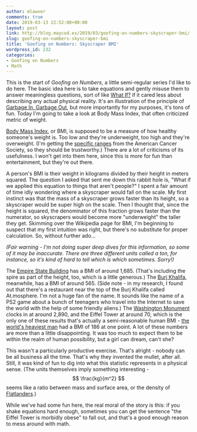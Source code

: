 ```yaml
---
author: mlawver
comments: true
date: 2019-03-13 22:52:00+00:00
layout: post
link: http://blog.maycod.es/2019/03/goofing-on-numbers-skyscraper-bmi/
slug: goofing-on-numbers-skyscraper-bmi
title: 'Goofing on Numbers: Skyscraper BMI'
wordpress_id: 232
categories:
- Goofing on Numbers
- Math
---
```





This is the start of _Goofing on Numbers_, a little semi-regular series I'd like to do here. The basic idea here is to take equations and gently misuse them to answer meaningless questions, sort of like [What If?](https://what-if.xkcd.com/) if it cared less about describing any actual physical reality. It's an illustration of the principle of [Garbage In, Garbage Out](https://en.wikipedia.org/wiki/Garbage_in,_garbage_out), but more importantly for my purposes, it's tons of fun. Today I'm going to take a look at Body Mass Index, that often criticized metric of weight.





<!-- more -->





[Body Mass Index](https://en.wikipedia.org/wiki/Body_mass_index), or BMI, is supposed to be a measure of how healthy someone's weight is. Too low and they're underweight, too high and they're overweight. (I'm getting the [specific ranges](https://www.cancer.org/cancer/cancer-causes/diet-physical-activity/body-weight-and-cancer-risk/adult-bmi.html) from the American Cancer Society, so they should be trustworthy.) There are a lot of criticisms of its usefulness. I won't get into them here, since this is more for fun than entertainment, but they're out there.







A person's BMI is their weight in kilograms divided by their height in meters squared. The question I asked that sent me down this rabbit hole is, "What if we applied this equation to things that aren't people?" I spent a fair amount of time idly wondering where a skyscraper would fall on the scale. My first instinct was that the mass of a skyscraper grows faster than its height, so a skyscraper would be super high on the scale. Then I thought that, since the height is squared, the denominator of this fraction grows faster than the numerator, so skyscrapers would become more "underweight" the taller they get. Skimming over the Wikipedia page for BMI, I'm beginning to suspect that my first intuition was right, but there's no substitute for proper calculation. So, without further ado...







_(Fair warning - I'm not doing super deep dives for this information, so some of it may be inaccurate. There are three different units called a ton, for instance, so it's kind of hard to tell which is which sometimes. Sorry!)_







The [Empire State Building](https://en.wikipedia.org/wiki/Empire_State_Building) has a BMI of around 1,685. (That's including the spire as part of the height, too, which is a little generous.) The [Burj Khalifa](https://en.wikipedia.org/wiki/Burj_Khalifa), meanwhile, has a BMI of around 565. (Side note - in my research, I found out that there's a restaurant near the top of the Burj Khalifa called At.mosphere. I'm not a huge fan of the name. It sounds like the name of a PS2 game about a bunch of teenagers who travel into the Internet to save the world with the help of some friendly aliens.) The [Washington Monument](https://en.wikipedia.org/wiki/Washington_Monument) clocks in at around 2,890, and the Eiffel Tower at around 70, which is the only one of these results that's actually a semi-reasonable human BMI - [the world's heaviest man](http://www.guinnessworldrecords.com/world-records/heaviest-man) had a BMI of 186 at one point. A lot of these numbers are more than a little disappointing. It was too much to expect them to be within the realm of human possibility, but a girl can dream, can't she?







This wasn't a particularly productive exercise. That's alright - nobody can be all business all the time. That's why they invented the mullet, after all. Still, it was kind of fun to dig into what this statistic represents in a physical sense. (The units themselves imply something interesting - $$ \frac{kg}{m^2} $$ seems like a ratio between mass and surface area, or the density of [Flatlanders](https://en.wikipedia.org/wiki/Flatland).)







While we've had some fun here, the real moral of the story is this: if you shake equations hard enough, sometimes you can get the sentence "the Eiffel Tower is morbidly obese" to fall out, and that's a good enough reason to mess around with math.
